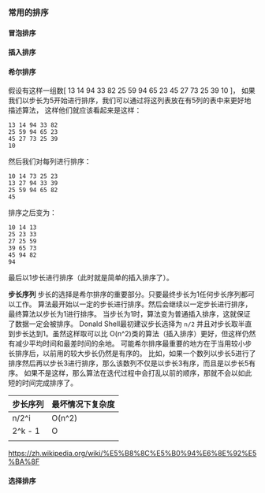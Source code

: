 ### 常用的排序

#### 冒泡排序

#### 插入排序

#### 希尔排序
假设有这样一组数[ 13 14 94 33 82 25 59 94 65 23 45 27 73 25 39 10 ]，
如果我们以步长为5开始进行排序，我们可以通过将这列表放在有5列的表中来更好地描述算法，
这样他们就应该看起来是这样：

```
13 14 94 33 82
25 59 94 65 23
45 27 73 25 39
10
```

然后我们对每列进行排序：
```
10 14 73 25 23
13 27 94 33 39
25 59 94 65 82
45
```

排序之后变为：
```
10 14 13
25 23 33
27 25 59
39 65 73
45 94 82
94
```
最后以1步长进行排序（此时就是简单的插入排序了）。

**步长序列**
步长的选择是希尔排序的重要部分。只要最终步长为1任何步长序列都可以工作。
算法最开始以一定的步长进行排序。然后会继续以一定步长进行排序，最终算法以步长为1进行排序。
当步长为1时，算法变为普通插入排序，这就保证了数据一定会被排序。
Donald Shell最初建议步长选择为 `n/2` 并且对步长取半直到步长达到1。虽然这样取可以比 O(n^2)类的算法（插入排序）更好，但这样仍然有减少平均时间和最差时间的余地。
可能希尔排序最重要的地方在于当用较小步长排序后，以前用的较大步长仍然是有序的。
比如，如果一个数列以步长5进行了排序然后再以步长3进行排序，那么该数列不仅是以步长3有序，而且是以步长5有序。
如果不是这样，那么算法在迭代过程中会打乱以前的顺序，那就不会以如此短的时间完成排序了。

| 步长序列 | 最坏情况下复杂度 |
|---------|---------------|
| n/2^i| O(n^2)|
| 2^k - 1| O|
|||

https://zh.wikipedia.org/wiki/%E5%B8%8C%E5%B0%94%E6%8E%92%E5%BA%8F

#### 选择排序